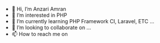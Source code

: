 - 👋 Hi, I’m Anzari Amran
- 👀 I’m interested in PHP
- 🌱 I’m currently learning PHP Framework CI, Laravel, ETC ...
- 💞️ I’m looking to collaborate on ...
- 📫 How to reach me on

<!---
anzxri/anzxri is a ✨ special ✨ repository because its `README.md` (this file) appears on your GitHub profile.
You can click the Preview link to take a look at your changes.
--->
